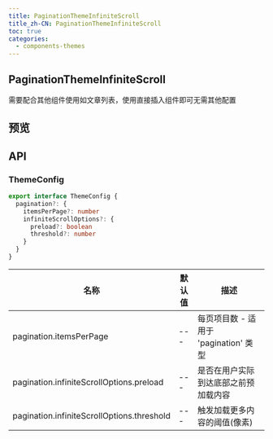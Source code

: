 ```yaml
---
title: PaginationThemeInfiniteScroll
title_zh-CN: PaginationThemeInfiniteScroll
toc: true
categories:
  - components-themes
---
```


## PaginationThemeInfiniteScroll

需要配合其他组件使用如文章列表，使用直接插入组件即可无需其他配置

## 预览

<PaginationThemeInfiniteScrollPG />

## API

### ThemeConfig

```ts
export interface ThemeConfig {
  pagination?: {
    itemsPerPage?: number
    infiniteScrollOptions?: {
      preload?: boolean
      threshold?: number
    }
  }
}
```

| 名称 | 默认值 | 描述 |
| ---- | ---- | ---- |
| pagination.itemsPerPage | --- | 每页项目数 - 适用于 'pagination' 类型 |
| pagination.infiniteScrollOptions.preload | --- | 是否在用户实际到达底部之前预加载内容 |
| pagination.infiniteScrollOptions.threshold | --- | 触发加载更多内容的阈值(像素) |
